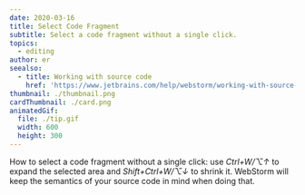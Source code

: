 ```yaml
---
date: 2020-03-16
title: Select Code Fragment
subtitle: Select a code fragment without a single click.
topics:
  - editing
author: er
seealso:
  - title: Working with source code
    href: 'https://www.jetbrains.com/help/webstorm/working-with-source-code.html#'
thumbnail: ./thumbnail.png
cardThumbnail: ./card.png
animatedGif:
  file: ./tip.gif
  width: 600
  height: 300
---
```

How to select a code fragment without a single click: use *Ctrl+W/⌥↑* to expand 
the selected area and *Shift+Ctrl+W/⌥↓* to shrink it. WebStorm will keep the semantics 
of your source code in mind when doing that.
